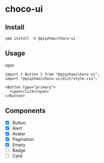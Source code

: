 # choco-ui

## Install

`npm install -S @qiqzhao/choco-ui`

## Usage

npm

```
import { Button } from "@qiqzhao/choco-ui";
import "@qiqzhao/choco-ui/dist/style.css";

<Button type="primary">
  <span>click</span>
</Button>
```


## Components

- [x] Button
- [x] Alert
- [x] Avatar
- [x] Pagination
- [x] Empty
- [ ] Badge
- [ ] Card
